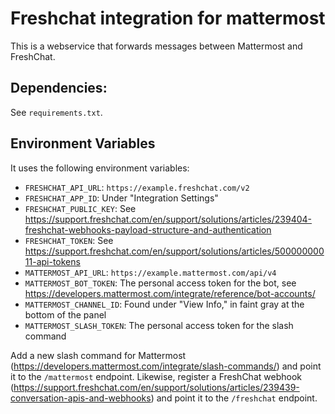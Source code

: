 # Freshchat integration for mattermost

This is a webservice that forwards messages between Mattermost and FreshChat.

## Dependencies:

See `requirements.txt`.

## Environment Variables

It uses the following environment variables:

- `FRESHCHAT_API_URL`: `https://example.freshchat.com/v2`
- `FRESHCHAT_APP_ID`: Under "Integration Settings"
- `FRESHCHAT_PUBLIC_KEY`: See https://support.freshchat.com/en/support/solutions/articles/239404-freshchat-webhooks-payload-structure-and-authentication
- `FRESHCHAT_TOKEN`: See https://support.freshchat.com/en/support/solutions/articles/50000000011-api-tokens
- `MATTERMOST_API_URL`: `https://example.mattermost.com/api/v4`
- `MATTERMOST_BOT_TOKEN`: The personal access token for the bot, see https://developers.mattermost.com/integrate/reference/bot-accounts/
- `MATTERMOST_CHANNEL_ID`: Found under "View Info," in faint gray at the bottom of the panel
- `MATTERMOST_SLASH_TOKEN`: The personal access token for the slash command

Add a new slash command for Mattermost (https://developers.mattermost.com/integrate/slash-commands/)
and point it to the `/mattermost` endpoint. Likewise, register a FreshChat
webhook (https://support.freshchat.com/en/support/solutions/articles/239439-conversation-apis-and-webhooks)
and point it to the `/freshchat` endpoint.